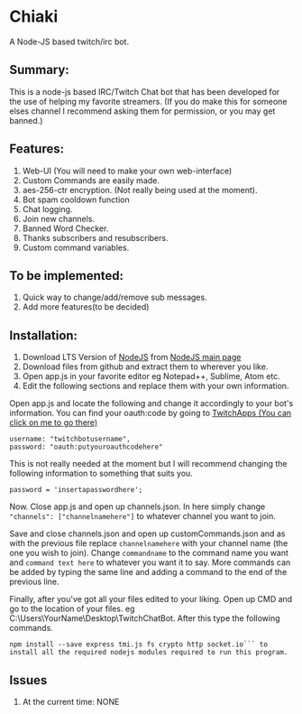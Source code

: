 # Chiaki
A Node-JS based twitch/irc bot.

## Summary:

This is a node-js based IRC/Twitch Chat bot that has been developed for the use of helping my favorite streamers. (If you do make this for someone elses channel I recommend asking them for permission, or you may get banned.)

## Features:

1. Web-UI (You will need to make your own web-interface)
2. Custom Commands are easily made.
3. aes-256-ctr encryption. (Not really being used at the moment).
4. Bot spam cooldown function
5. Chat logging.
6. Join new channels.
7. Banned Word Checker.
8. Thanks subscribers and resubscribers.
9. Custom command variables.

## To be implemented:

1. Quick way to change/add/remove sub messages.
2. Add more features(to be decided)

## Installation:

1. Download LTS Version of [NodeJS](https://nodejs.org/dist/v6.10.1/node-v6.10.1-x64.msi) from [NodeJS main page](https://nodejs.org/en/)
2. Download files from github and extract them to wherever you like.
3. Open app.js in your favorite editor eg Notepad++, Sublime, Atom etc.
4. Edit the following sections and replace them with your own information.

Open app.js and locate the following and change it accordingly to your bot's information. You can find your oauth:code by going to [TwitchApps (You can click on me to go there)](https://twitchapps.com/tmi/)

```
username: "twitchbotusername",
password: "oauth:putyouroauthcodehere"
```
   
This is not really needed at the moment but I will recommend changing the following information to something that suits you.

```
password = 'insertapasswordhere';
```

Now. Close app.js and open up channels.json. In here simply change `"channels": ["channelnamehere"]` to whatever channel you want to join.

Save and close channels.json and open up customCommands.json and as with the previous file replace `channelnamehere` with your channel name (the one you wish to join). Change `commandname` to the command name you want and `command text here` to whatever you want it to say. More commands can be added by typing the same line and adding a command to the end of the previous line.

Finally, after you've got all your files edited to your liking. Open up CMD and go to the location of your files. eg C:\Users\YourName\Desktop\TwitchChatBot. After this type the following commands.

```
npm install --save express tmi.js fs crypto http socket.io``` to install all the required nodejs modules required to run this program.
```

## Issues

1. At the current time: NONE
